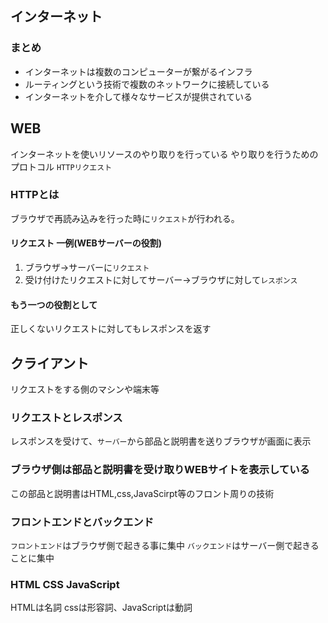 ## インターネット
### まとめ
  - インターネットは複数のコンピューターが繋がるインフラ
  - ルーティングという技術で複数のネットワークに接続している
  - インターネットを介して様々なサービスが提供されている
## WEB
インターネットを使いリソースのやり取りを行っている
やり取りを行うためのプロトコル `HTTPリクエスト`
### HTTPとは
ブラウザで再読み込みを行った時に`リクエスト`が行われる。
#### リクエスト 一例(WEBサーバーの役割)
1. ブラウザ→サーバーに`リクエスト`
2. 受け付けたリクエストに対してサーバー→ブラウザに対して`レスポンス`

#### もう一つの役割として
正しくないリクエストに対してもレスポンスを返す

## クライアント
リクエストをする側のマシンや端末等


### リクエストとレスポンス
レスポンスを受けて、`サーバー`から部品と説明書を送りブラウザが画面に表示

### ブラウザ側は部品と説明書を受け取りWEBサイトを表示している
この部品と説明書はHTML,css,JavaScirpt等のフロント周りの技術

### フロントエンドとバックエンド
`フロントエンド`はブラウザ側で起きる事に集中
`バックエンド`はサーバー側で起きることに集中

### HTML CSS JavaScript
HTMLは名詞 cssは形容詞、JavaScriptは動詞
